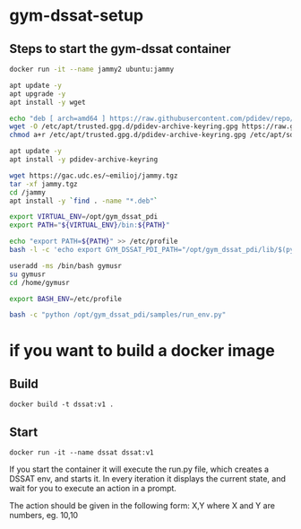 # gym-dssat-setup

## Steps to start the gym-dssat container
```bash
docker run -it --name jammy2 ubuntu:jammy

apt update -y
apt upgrade -y
apt install -y wget

echo "deb [ arch=amd64 ] https://raw.githubusercontent.com/pdidev/repo/ubuntu jammy main" | tee /etc/apt/sources.list.d/pdi.list > /dev/null
wget -O /etc/apt/trusted.gpg.d/pdidev-archive-keyring.gpg https://raw.githubusercontent.com/pdidev/repo/ubuntu/pdidev-archive-keyring.gpg
chmod a+r /etc/apt/trusted.gpg.d/pdidev-archive-keyring.gpg /etc/apt/sources.list.d/pdi.list

apt update -y
apt install -y pdidev-archive-keyring

wget https://gac.udc.es/~emilioj/jammy.tgz
tar -xf jammy.tgz
cd /jammy
apt install -y `find . -name "*.deb"`

export VIRTUAL_ENV=/opt/gym_dssat_pdi
export PATH="${VIRTUAL_ENV}/bin:${PATH}"

echo "export PATH=${PATH}" >> /etc/profile
bash -l -c 'echo export GYM_DSSAT_PDI_PATH="/opt/gym_dssat_pdi/lib/$(python3 -V | tr -d '[:blank:]' | tr '[:upper:]' '[:lower:]' | sed 's/\.[^.]*$//')/site-packages/gym_dssat_pdi" >> /etc/bash.bashrc'

useradd -ms /bin/bash gymusr
su gymusr
cd /home/gymusr

export BASH_ENV=/etc/profile

bash -c "python /opt/gym_dssat_pdi/samples/run_env.py"
```

# if you want to build a docker image
## Build
```
docker build -t dssat:v1 .
```
## Start
```
docker run -it --name dssat dssat:v1
```

If you start the container it will execute the run.py file, which creates a DSSAT env, and starts it.
In every iteration it displays the current state, and wait for you to execute an action in a prompt.

The action should be given in the following form: X,Y
where X and Y are numbers, eg. 10,10